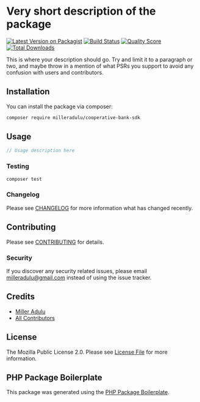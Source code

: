 # Very short description of the package

[![Latest Version on Packagist](https://img.shields.io/packagist/v/milleradulu/cooperative-bank-sdk.svg?style=flat-square)](https://packagist.org/packages/milleradulu/cooperative-bank-sdk)
[![Build Status](https://img.shields.io/travis/milleradulu/cooperative-bank-sdk/master.svg?style=flat-square)](https://travis-ci.org/milleradulu/cooperative-bank-sdk)
[![Quality Score](https://img.shields.io/scrutinizer/g/milleradulu/cooperative-bank-sdk.svg?style=flat-square)](https://scrutinizer-ci.com/g/milleradulu/cooperative-bank-sdk)
[![Total Downloads](https://img.shields.io/packagist/dt/milleradulu/cooperative-bank-sdk.svg?style=flat-square)](https://packagist.org/packages/milleradulu/cooperative-bank-sdk)

This is where your description should go. Try and limit it to a paragraph or two, and maybe throw in a mention of what PSRs you support to avoid any confusion with users and contributors.

## Installation

You can install the package via composer:

```bash
composer require milleradulu/cooperative-bank-sdk
```

## Usage

``` php
// Usage description here
```

### Testing

``` bash
composer test
```

### Changelog

Please see [CHANGELOG](CHANGELOG.md) for more information what has changed recently.

## Contributing

Please see [CONTRIBUTING](CONTRIBUTING.md) for details.

### Security

If you discover any security related issues, please email milleradulu@gmail.com instead of using the issue tracker.

## Credits

- [Miller Adulu](https://github.com/milleradulu)
- [All Contributors](../../contributors)

## License

The Mozilla Public License 2.0. Please see [License File](LICENSE.md) for more information.

## PHP Package Boilerplate

This package was generated using the [PHP Package Boilerplate](https://laravelpackageboilerplate.com).